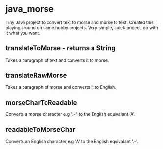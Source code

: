 # java_morse

Tiny Java project to convert text to morse and morse to text. Created this playing around on some hobby projects.
Very simple, quick project, do with it what you want.

## translateToMorse - returns a String

Takes a paragraph of text and converts it to morse.

## translateRawMorse

Takes a paragraph of morse and converts it to English.

## morseCharToReadable

Converts a morse character e.g ".-" to the English equivalant 'A'.

## readableToMorseChar

Converts an English character e.g 'A' to the English equivalant '.-'.
